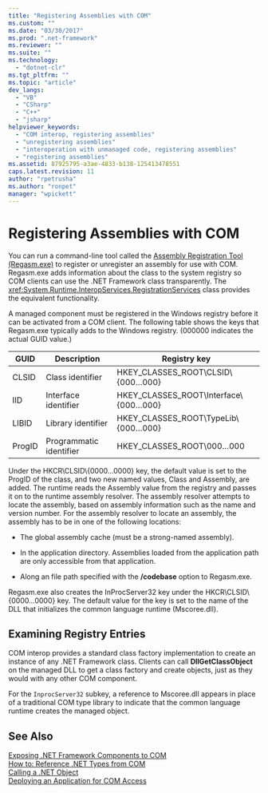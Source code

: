 ```yaml
---
title: "Registering Assemblies with COM"
ms.custom: ""
ms.date: "03/30/2017"
ms.prod: ".net-framework"
ms.reviewer: ""
ms.suite: ""
ms.technology: 
  - "dotnet-clr"
ms.tgt_pltfrm: ""
ms.topic: "article"
dev_langs: 
  - "VB"
  - "CSharp"
  - "C++"
  - "jsharp"
helpviewer_keywords: 
  - "COM interop, registering assemblies"
  - "unregistering assemblies"
  - "interoperation with unmanaged code, registering assemblies"
  - "registering assemblies"
ms.assetid: 87925795-a3ae-4833-b138-125413478551
caps.latest.revision: 11
author: "rpetrusha"
ms.author: "ronpet"
manager: "wpickett"
---
```

# Registering Assemblies with COM
You can run a command-line tool called the [Assembly Registration Tool (Regasm.exe)](../../../docs/framework/tools/regasm-exe-assembly-registration-tool.md) to register or unregister an assembly for use with COM. Regasm.exe adds information about the class to the system registry so COM clients can use the .NET Framework class transparently. The <xref:System.Runtime.InteropServices.RegistrationServices> class provides the equivalent functionality.  
  
 A managed component must be registered in the Windows registry before it can be activated from a COM client. The following table shows the keys that Regasm.exe typically adds to the Windows registry. (000000 indicates the actual GUID value.)  
  
|GUID|Description|Registry key|  
|----------|-----------------|------------------|  
|CLSID|Class identifier|HKEY_CLASSES_ROOT\CLSID\\{000…000}|  
|IID|Interface identifier|HKEY_CLASSES_ROOT\Interface\\{000…000}|  
|LIBID|Library identifier|HKEY_CLASSES_ROOT\TypeLib\\{000…000}|  
|ProgID|Programmatic identifier|HKEY_CLASSES_ROOT\000…000|  
  
 Under the HKCR\CLSID\\{0000…0000} key, the default value is set to the ProgID of the class, and two new named values, Class and Assembly, are added. The runtime reads the Assembly value from the registry and passes it on to the runtime assembly resolver. The assembly resolver attempts to locate the assembly, based on assembly information such as the name and version number. For the assembly resolver to locate an assembly, the assembly has to be in one of the following locations:  
  
-   The global assembly cache (must be a strong-named assembly).  
  
-   In the application directory. Assemblies loaded from the application path are only accessible from that application.  
  
-   Along an file path specified with the **/codebase** option to Regasm.exe.  
  
 Regasm.exe also creates the InProcServer32 key under the HKCR\CLSID\\{0000…0000} key. The default value for the key is set to the name of the DLL that initializes the common language runtime (Mscoree.dll).  
  
## Examining Registry Entries  
 COM interop provides a standard class factory implementation to create an instance of any .NET Framework class. Clients can call **DllGetClassObject** on the managed DLL to get a class factory and create objects, just as they would with any other COM component.  
  
 For the `InprocServer32` subkey, a reference to Mscoree.dll appears in place of a traditional COM type library to indicate that the common language runtime creates the managed object.  
  
## See Also  
 [Exposing .NET Framework Components to COM](../../../docs/framework/interop/exposing-dotnet-components-to-com.md)   
 [How to: Reference .NET Types from COM](../../../docs/framework/interop/how-to-reference-net-types-from-com.md)   
 [Calling a .NET Object](http://msdn.microsoft.com/en-us/40c9626c-aea6-4bad-b8f0-c1de462efd33)   
 [Deploying an Application for COM Access](http://msdn.microsoft.com/en-us/fb63564c-c1b9-4655-a094-a235625882ce)
